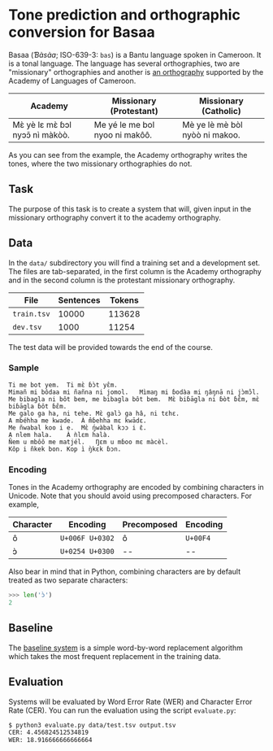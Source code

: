 
# Tone prediction and orthographic conversion for Basaa

Basaa (*Ɓàsàa*; ISO-639-3: `bas`) is a Bantu language spoken in Cameroon. It is a tonal language. The language has several orthographies, two are "missionary" orthographies and another is [an orthography](https://en.wikipedia.org/wiki/General_Alphabet_of_Cameroon_Languages) supported by the Academy of Languages of Cameroon.

| Academy | Missionary (Protestant) | Missionary (Catholic) |
|---------|-------------------------|-----------------------|
| Mɛ̀ yè lɛ mɛ̀ ɓɔl nyɔɔ̄ nı̀ màkòò. | Me yé le me bol nyoo ni makôô. | Mè ye lè mè bòl nyòò ni makoo. |

As you can see from the example, the Academy orthography writes the tones, where the two missionary orthographies do not. 

## Task

The purpose of this task is to create a system that will, given input in the missionary orthography convert it to the academy orthography. 

## Data

In the `data/` subdirectory you will find a training set and a development set. The files are tab-separated, in the first column is the Academy orthography and in the second column is the protestant missionary orthography.

| File | Sentences | Tokens |
|------|-----------|--------|
| `train.tsv` | 10000 | 113628 |
| `dev.tsv`   | 1000 |11254 |

The test data will be provided towards the end of the course.

### Sample

```
Ti me bot yem.	Ti mɛ̀ ɓɔ̀t yɛ̂m.
Mimañ mi bôdaa mi ñañna ni jomol.	Mı̀maŋ mi ɓodàa mi ŋâŋnā ni jɔ̀mɔ̂l.
Me bibagla ni bôt bem, me bibagla bôt bem.	Mɛ̀ biɓāgla ni ɓòt ɓɛ̂m, mɛ̀ biɓāgla ɓôt ɓɛ̂m.
Me galo ga ha, ni tehe.	Mɛ̀ galɔ̀ ga hâ, ni tɛhɛ.
A mbéhha me kwade.	À m̂ɓehha mɛ kwādɛ.
Me ñwabal koo i e.	Mɛ̀ ŋ́wàbal kɔɔ i ɛ̄.
A nlem hala.	À ǹlɛm halà.
Ñem u mbôô me matjél.	Ŋɛm u mɓoo mɛ màcèl.
Kôp i ñkek bon.	Kop ı̀ ŋ̀kɛk ɓɔn.
```

### Encoding

Tones in the Academy orthography are encoded by combining characters in Unicode. Note that 
you should avoid using precomposed characters. For example,

| Character | Encoding | Precomposed | Encoding |
|-----------|----------|-------------|----------|
| ô         | `U+006F U+0302` | ô    | `U+00F4` |
| ɔ̀         | `U+0254 U+0300` | -- | -- | 

Also bear in mind that in Python, combining characters are by default treated as two separate 
characters:

```python
>>> len('ɔ̀')
2
```

## Baseline

The [baseline system](baseline/) is a simple word-by-word replacement algorithm which takes the most frequent replacement
in the training data.

## Evaluation

Systems will be evaluated by Word Error Rate (WER) and Character Error Rate (CER). You can run the evaluation
using the script `evaluate.py`:

```bash
$ python3 evaluate.py data/test.tsv output.tsv 
CER: 4.456824512534819
WER: 18.916666666666664
```
